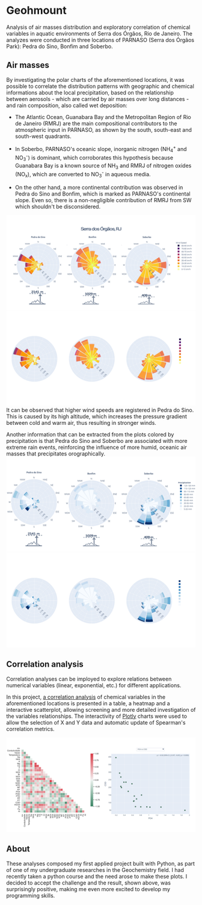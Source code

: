 # Geohmount
 Analysis of air masses distribution and exploratory correlation of chemical variables in aquatic environments of Serra dos Órgãos, Rio de Janeiro. The analyzes were conducted in three locations of PARNASO (Serra dos Órgãos Park): Pedra do Sino, Bonfim and Soberbo.

 ## Air masses
 By investigating the polar charts of the aforementioned locations, it was possible to correlate the distribution patterns with geographic and chemical informations about the local precipitation, based on the relationship between aerosols - which are carried by air masses over long distances - and rain composition, also called wet deposition:

- The Atlantic Ocean, Guanabara Bay and the Metropolitan Region of Rio de Janeiro (RMRJ) are the main compositional contributors to the atmospheric input in PARNASO, as shown by the south, south-east and south-west quadrants.

- In Soberbo, PARNASO's oceanic slope, inorganic nitrogen (NH<sub>4</sub><sup>+</sup> and NO<sub>3</sub><sup>-</sup>) is dominant, which corroborates this hypothesis because Guanabara Bay is a known source of NH<sub>3</sub> and RMRJ of nitrogen oxides (NO<sub>x</sub>), which are converted to NO<sub>3</sub><sup>-</sup> in aqueous media.

- On the other hand, a more continental contribution was observed in Pedra do Sino and Bonfim, which is marked as PARNASO's continental slope. Even so, there is a non-negligible contribution of RMRJ from SW which shouldn't be disconsidered.


 ![Wind rose weighted by wind speed](/img/trajs_vel-github.png#gh-light-mode-only)
 ![Wind rose weighted by wind speed](/img/trajs_vel-github-darkmode.png#gh-dark-mode-only)
It can be observed that higher wind speeds are registered in Pedra do Sino. This is caused by its high altitude, which increases the pressure gradient between cold and warm air, thus resulting in stronger winds.  

Another information that can be extracted from the plots colored by precipitation is that Pedra do Sino and Soberbo are associated with more extreme rain events, reinforcing the influence of more humid, oceanic air masses that precipitates orographically.
  ![Wind rose weighted by precipitation](/img/trajs_chuva-github.png#gh-light-mode-only)
 ![Wind rose weighted by precipitation](/img/trajs_chuva-github-darkmode.png#gh-dark-mode-only)

## Correlation analysis

Correlation analyses can be imployed to explore relations between numerical variables (linear, exponential, etc.) for different applications. 

In this project, [a correlation analysis](https://danplevs.github.io/geohmount/) of chemical variables in the aforementioned locations is presented in a table, a heatmap and a interactive scatterplot, allowing screening and more detailed investigation of the variables relationships. The interactivity of [Plotly](https://plotly.com/) charts were used to allow the selection of X and Y data and automatic update of Spearman's correlation metrics.

![Correlation analysis of physico-chemical variables](img/correlation-demo.png)

## About
These analyses composed my first applied project built with Python, as part of one of my undergraduate researches in the Geochemistry field. I had recently taken a python course and the need arose to make these plots. I decided to accept the challenge and the result, shown above, was surprisingly positive, making me even more excited to develop my programming skills.
